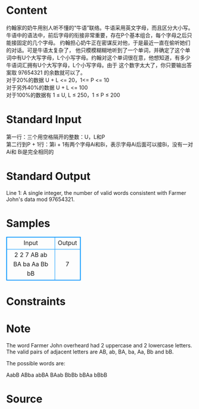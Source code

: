 
# Content

约翰家的奶牛用别人听不懂的“牛语”联络。牛语采用英文字母，而且区分大小写。牛语中的语法中，前后字母的衔接非常重要，存在P个基本组合，每个字母之后只能接固定的几个字母。 约翰担心奶牛正在密谋反对他，于是最近一直在偷听她们的对话。可是牛语太复杂了， 他只模模糊糊地听到了一个单词，并确定了这个单词中有U个大写字母，L个小写字母。约翰对这个单词很在意，他想知道，有多少牛语词汇拥有U个大写字母，L个小写字母。由于 这个数字太大了，你只要输出答案取 97654321 的余数就可以了。  
对于20%的数据 U + L <= 20，1<= P <= 10  
对于另外40%的数据  U + L <= 100  
对于100%的数据有  1 ≤ U, L ≤ 250，1 ≤ P ≤ 200

# Standard Input

第一行：三个用空格隔开的整数：U，L和P  
第二行到P + 1行：第i + 1有两个字母Ai和Bi，表示字母Ai后面可以接Bi，没有一对Ai和 Bi是完全相同的

# Standard Output

Line 1: A single integer, the number of valid words consistent with Farmer John's data mod 97654321.

# Samples

<style>
        table,table tr th, table tr td { border:1px solid #0094ff; }
        table { width: 200px; min-height: 25px; line-height: 25px; text-align: center; border-collapse: collapse;}   
    </style>
<table>
	<tr>
		<td>Input</td>
		<td>Output</td>
	</tr>
<tr><td>2 2 7 
AB 
ab 
BA 
ba 
Aa 
Bb 
bB </td><td>7 </td></tr></table>


# Constraints



# Note

The word Farmer John overheard had 2 uppercase and 2 lowercase letters. The valid pairs of adjacent letters are AB, ab, BA, ba, Aa, Bb and bB.

The possible words are:

AabB ABba abBA BAab BbBb bBAa bBbB

# Source


